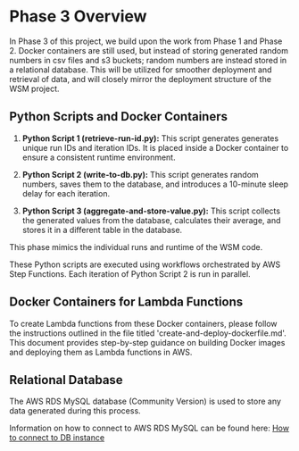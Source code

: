 # Phase 3 Overview

In Phase 3 of this project, we build upon the work from Phase 1 and Phase 2. Docker containers are still used, but instead of storing generated random numbers in csv files and s3 buckets; random numbers are instead stored in a relational database. This will be utilized for smoother deployment and retrieval of data, and will closely mirror the deployment structure of the WSM project.

## Python Scripts and Docker Containers

1. **Python Script 1 (retrieve-run-id.py):** This script generates generates unique run IDs and iteration IDs. It is placed inside a Docker container to ensure a consistent runtime environment.

2. **Python Script 2 (write-to-db.py):** This script generates random numbers, saves them to the database, and introduces a 10-minute sleep delay for each iteration.

3. **Python Script 3 (aggregate-and-store-value.py):** This script collects the generated values from the database, calculates their average, and stores it in a different table in the database.

This phase mimics the individual runs and runtime of the WSM code.

These Python scripts are executed using workflows orchestrated by AWS Step Functions. Each iteration of Python Script 2 is run in parallel.

## Docker Containers for Lambda Functions

To create Lambda functions from these Docker containers, please follow the instructions outlined in the file titled 'create-and-deploy-dockerfile.md'. This document provides step-by-step guidance on building Docker images and deploying them as Lambda functions in AWS.

## Relational Database

The AWS RDS MySQL database (Community Version) is used to store any data generated during this process.

Information on how to connect to AWS RDS MySQL can be found here: [How to connect to DB instance](https://docs.aws.amazon.com/AmazonRDS/latest/UserGuide/USER_ConnectToInstance.html)


